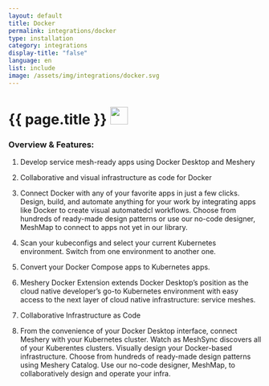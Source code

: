 ```yaml
---
layout: default
title: Docker
permalink: integrations/docker
type: installation
category: integrations
display-title: "false"
language: en
list: include
image: /assets/img/integrations/docker.svg
---
```


<h1>{{ page.title }} <img src="{{ page.image }}" style="width: 35px; height: 35px;" /></h1>


<!-- This needs replaced with the Category property, not the sub-category.
 #### Category: docker -->

### Overview & Features:
1. Develop service mesh-ready apps using Docker Desktop and Meshery

2. Collaborative and visual infrastructure as code for Docker

4. 
    Connect Docker with any of your favorite apps in just a few
    clicks. Design, build, and automate anything for your work by
    integrating apps like Docker to create visual automatedcl
    workflows. Choose from hundreds of ready-made design patterns or use
    our no-code designer, MeshMap to connect to apps not yet in our
    library.



5. Scan your kubeconfigs and select your current Kubernetes environment. Switch from one environment to another one.

6. Convert your Docker Compose apps to Kubernetes apps.

7. Meshery Docker Extension extends Docker Desktop’s position as the cloud native developer’s go-to Kubernetes environment with easy access to the next layer of cloud native infrastructure: service meshes.

8. Collaborative Infrastructure as Code

9. From the convenience of your Docker Desktop interface, connect Meshery with your Kubernetes cluster. Watch as MeshSync discovers all of your Kuberentes clusters. Visually design your Docker-based infrastructure. Choose from hundreds of ready-made design patterns using Meshery Catalog. Use our no-code designer, MeshMap, to collaboratively design and operate your infra.

